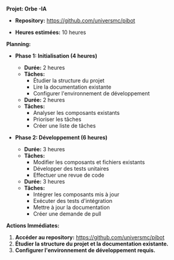 



**Projet: Orbe -IA**

* **Repository:** https://github.com/universmc/pibot

* **Heures estimées:** 10 heures

**Planning:**

* **Phase 1: Initialisation (4 heures)**
    * **Durée:** 2 heures
    * **Tâches:**
        * Étudier la structure du projet
        * Lire la documentation existante
        * Configurer l'environnement de développement
    * **Durée:** 2 heures
    * **Tâches:**
        * Analyser les composants existants
        * Prioriser les tâches
        * Créer une liste de tâches

* **Phase 2: Développement (6 heures)**
    * **Durée:** 3 heures
    * **Tâches:**
        * Modifier les composants et fichiers existants
        * Développer des tests unitaires
        * Effectuer une revue de code
    * **Durée:** 3 heures
    * **Tâches:**
        * Intégrer les composants mis à jour
        * Exécuter des tests d'intégration
        * Mettre à jour la documentation
        * Créer une demande de pull

**Actions Immédiates:**

1. **Accéder au repository:** https://github.com/universmc/pibot
2. **Étudier la structure du projet et la documentation existante.**
3. **Configurer l'environnement de développement requis.** 




